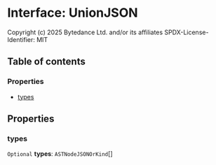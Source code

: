 # Interface: UnionJSON

Copyright (c) 2025 Bytedance Ltd. and/or its affiliates
SPDX-License-Identifier: MIT

## Table of contents

### Properties

* [types](/en/auto-docs/free-layout-editor/interfaces/UnionJSON.md#types)

## Properties

### types

`Optional` **types**: `ASTNodeJSONOrKind`\[]
